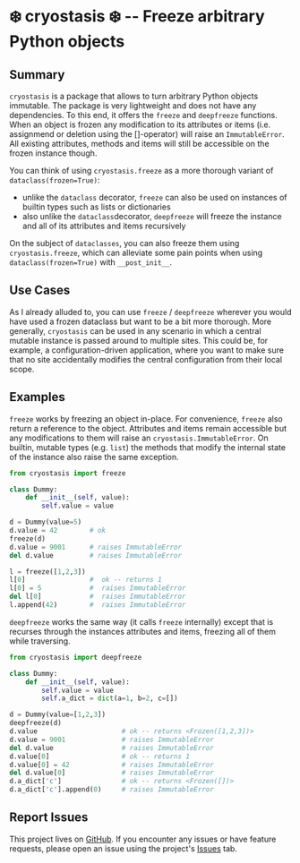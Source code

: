 # :snowflake: cryostasis :snowflake: -- Freeze arbitrary Python objects


## Summary

`cryostasis` is a package that allows to turn arbitrary Python objects immutable.
The package is very lightweight and does not have any dependencies.
To this end, it offers the `freeze` and `deepfreeze` functions.
When an object is frozen any modification to its attributes or items (i.e. assignmend or deletion using the []-operator) will raise an `ImmutableError`.
All existing attributes, methods and items will still be accessible on the frozen instance though.

You can think of using `cryostasis.freeze` as a more thorough variant of `dataclass(frozen=True)`:
- unlike the `dataclass` decorator, `freeze` can also be used on instances of builtin types such as lists or dictionaries
- also unlike the `dataclass`decorator, `deepfreeze` will freeze the instance and all of its attributes and items recursively

On the subject of `dataclasses`, you can also freeze them using `cryostasis.freeze`, which can alleviate some pain points when using `dataclass(frozen=True)` with `__post_init__`.

## Use Cases

As I already alluded to, you can use `freeze` / `deepfreeze` wherever you would have used a frozen dataclass but want to be a bit more thorough.
More generally, `cryostasis` can be used in any scenario in which a central mutable instance is passed around to multiple sites.
This could be, for example, a configuration-driven application, where you want to make sure that no site accidentally modifies the central configuration from their local scope.

## Examples

`freeze` works by freezing an object in-place. For convenience, `freeze` also return a reference to the object.
Attributes and items remain accessible but any modifications to them will raise an `cryostasis.ImmutableError`.
On builtin, mutable types (e.g. `list`) the methods that modify the internal state of the instance also raise the same exception.

```python
from cryostasis import freeze

class Dummy:
    def __init__(self, value):
        self.value = value

d = Dummy(value=5)
d.value = 42        # ok
freeze(d)
d.value = 9001      # raises ImmutableError
del d.value         # raises ImmutableError

l = freeze([1,2,3])
l[0]                #  ok -- returns 1
l[0] = 5            #  raises ImmutableError
del l[0]            #  raises ImmutableError
l.append(42)        #  raises ImmutableError
```

`deepfreeze` works the same way (it calls `freeze` internally) except that is recurses through the instances attributes and items, freezing all of them while traversing.

```python
from cryostasis import deepfreeze

class Dummy:
    def __init__(self, value):
        self.value = value
        self.a_dict = dict(a=1, b=2, c=[])

d = Dummy(value=[1,2,3])
deepfreeze(d)
d.value                     # ok -- returns <Frozen([1,2,3])>
d.value = 9001              # raises ImmutableError
del d.value                 # raises ImmutableError
d.value[0]                  # ok -- returns 1
d.value[0] = 42             # raises ImmutableError
del d.value[0]              # raises ImmutableError
d.a_dict['c']               # ok -- returns <Frozen([])>
d.a_dict['c'].append(0)     # raises ImmutableError
```

## Report Issues

This project lives on [GitHub](https://github.com/IljaManakov/cryostasis).
If you encounter any issues or have feature requests, please open an issue using the project's [Issues](https://github.com/IljaManakov/cryostasis/issues) tab.
